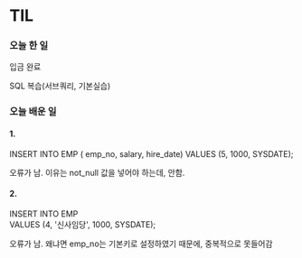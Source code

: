 # TIL

### 오늘 한 일
입금 완료


SQL 복습(서브쿼리, 기본실습)


### 오늘 배운 일

#### 1. 
INSERT INTO EMP  ( emp_no,  salary, hire_date)
VALUES (5,  1000, SYSDATE);

오류가 남. 이유는 not_null 값을 넣어야 하는데, 안함. 

#### 2. 

INSERT INTO EMP  
VALUES (4, '신사임당', 1000, SYSDATE);

오류가 남. 왜냐면 emp_no는 기본키로 설정하였기 때문에, 중복적으로 못들어감


####
